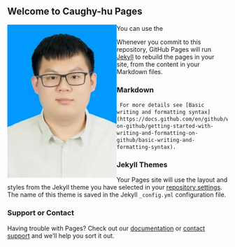 ## Welcome to Caughy-hu Pages

<img src="./hzd.jpg" width = "250" height = "350" alt="hzd" align=left />

   You can use the 

   Whenever you commit to this repository, GitHub Pages will run [Jekyll](https://jekyllrb.com/) to rebuild the pages in your site, from the content in your Markdown files.

  ### Markdown



     For more details see [Basic writing and formatting syntax](https://docs.github.com/en/github/writing-on-github/getting-started-with-writing-and-formatting-on-github/basic-writing-and-formatting-syntax).

### Jekyll Themes

Your Pages site will use the layout and styles from the Jekyll theme you have selected in your [repository settings](https://github.com/Caughy-hu/Caughy-hu.github.io/settings/pages). The name of this theme is saved in the Jekyll `_config.yml` configuration file.

### Support or Contact

Having trouble with Pages? Check out our [documentation](https://docs.github.com/categories/github-pages-basics/) or [contact support](https://support.github.com/contact) and we’ll help you sort it out.
